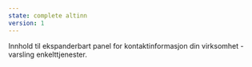 ```yaml
---
state: complete altinn
version: 1
---
```


Innhold til ekspanderbart panel for kontaktinformasjon din virksomhet - varsling enkelttjenester.
